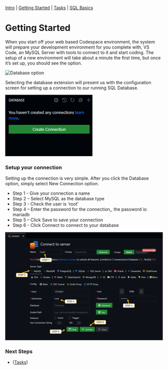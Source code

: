 [Intro](./README.md) | [Getting Started](./Getting%20Started.md) | [Tasks](./Tasks.md) | [SQL Basics](./sqlbasics.md)

# Getting Started

When you start off your web based Codespace environment, the system will prepare your development environment for you complete with, VS Code, an MySQL Server with tools to connect to it and start coding. 
The setup of a new environment will take about a minute the first time, but once it’s set up, you should see the option.

![Database option](./Resources/img/DBoption.jpg)

Selecting the database extension will present us with the configuration screen for setting up a connection to our running SQL Database. 

![Database Connection](./Resources/img/dbnewconnection.png)

### Setup your connection
Setting up the connection is very simple. After you click the Database option, simply select New Connection option.

  - Step 1 - Give your connection a name
  - Step 2 – Select MySQL as the database type
  - Step 3 - Check the user is 'root'
  - Step 4 – Enter the password for the connection,, the password is: mariadb
  - Step 5 – Click Save to save your connection
  - Step 6 - Click Connect to connect to your database

![Setting up a database connection](./Resources/img/label-database-steps.png)

### Next Steps

- ([Tasks](./Tasks.md))
